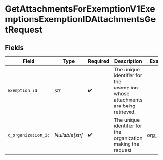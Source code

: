 # GetAttachmentsForExemptionV1ExemptionsExemptionIDAttachmentsGetRequest


## Fields

| Field                                                                                  | Type                                                                                   | Required                                                                               | Description                                                                            | Example                                                                                |
| -------------------------------------------------------------------------------------- | -------------------------------------------------------------------------------------- | -------------------------------------------------------------------------------------- | -------------------------------------------------------------------------------------- | -------------------------------------------------------------------------------------- |
| `exemption_id`                                                                         | *str*                                                                                  | :heavy_check_mark:                                                                     | The unique identifier for the exemption<br/>        whose attachments are being retrieved. |                                                                                        |
| `x_organization_id`                                                                    | *Nullable[str]*                                                                        | :heavy_check_mark:                                                                     | The unique identifier for the organization making the request                          | org_12345                                                                              |